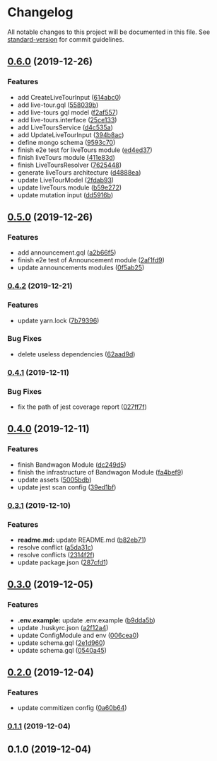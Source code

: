 # Changelog

All notable changes to this project will be documented in this file. See [standard-version](https://github.com/conventional-changelog/standard-version) for commit guidelines.

## [0.6.0](https://github.com/Yancey-Blog/blog-be-next/compare/v0.5.0...v0.6.0) (2019-12-26)


### Features

* add CreateLiveTourInput ([614abc0](https://github.com/Yancey-Blog/blog-be-next/commit/614abc02c0e90bf2fb35427198d5a9e8e040b4bd))
* add live-tour.gql ([558039b](https://github.com/Yancey-Blog/blog-be-next/commit/558039b1c1beacdf964db5cac9d648471944da39))
* add live-tours gql model ([f2af557](https://github.com/Yancey-Blog/blog-be-next/commit/f2af5570b068d81f5553cf77ef0a75372756ba9c))
* add live-tours.interface ([25ce133](https://github.com/Yancey-Blog/blog-be-next/commit/25ce13324c380831fb2263c3b8de75e62c2ba8e1))
* add LiveToursService ([d4c535a](https://github.com/Yancey-Blog/blog-be-next/commit/d4c535a8433f864c86b3d34e897292a3930c9092))
* add UpdateLiveTourInput ([394b8ac](https://github.com/Yancey-Blog/blog-be-next/commit/394b8ac1fa8c0de500b980b5cbb44d13277029a4))
* define mongo schema ([9593c70](https://github.com/Yancey-Blog/blog-be-next/commit/9593c70ddb0309e824d17e8a0392c34a676a0cce))
* finish e2e test for liveTours module ([ed4ed37](https://github.com/Yancey-Blog/blog-be-next/commit/ed4ed3704f49040f68b975b6f28d8ecaf196cb0e))
* finish liveTours module ([411e83d](https://github.com/Yancey-Blog/blog-be-next/commit/411e83d25bc60e034e40e384a06b46efb79772fa))
* finish LiveToursResolver ([7625448](https://github.com/Yancey-Blog/blog-be-next/commit/762544872d98349cf27c84fce93232ba89d448b1))
* generate liveTours architecture ([d4888ea](https://github.com/Yancey-Blog/blog-be-next/commit/d4888eacb18836d23fd78996803187426c0d201d))
* update LiveTourModel ([2fdab93](https://github.com/Yancey-Blog/blog-be-next/commit/2fdab93b1e6a7c70648fcb4a2babc890067e15db))
* update liveTours.module ([b59e272](https://github.com/Yancey-Blog/blog-be-next/commit/b59e272f630f4edd477f5fea876b5d643f29ca47))
* update mutation input ([dd5916b](https://github.com/Yancey-Blog/blog-be-next/commit/dd5916b958a4b23dab2d9ca384bcea3fc0af8896))

## [0.5.0](https://github.com/Yancey-Blog/blog-be-next/compare/v0.4.2...v0.5.0) (2019-12-26)


### Features

* add announcement.gql ([a2b66f5](https://github.com/Yancey-Blog/blog-be-next/commit/a2b66f5ce4a201c5ee018b6674054460ffdb4755))
* finish e2e test of Announcement module ([2af1fd9](https://github.com/Yancey-Blog/blog-be-next/commit/2af1fd975be2b5aa861f2a165f124f0294899fcd))
* update announcements modules ([0f5ab25](https://github.com/Yancey-Blog/blog-be-next/commit/0f5ab25ec19fcd202bff326be5e3af49c3f3cc69))

### [0.4.2](https://github.com/Yancey-Blog/blog-be-next/compare/v0.4.1...v0.4.2) (2019-12-21)


### Features

* update yarn.lock ([7b79396](https://github.com/Yancey-Blog/blog-be-next/commit/7b793962b0c0ebe952467e3c66b52fa6f3ac3d4f))


### Bug Fixes

* delete useless dependencies ([62aad9d](https://github.com/Yancey-Blog/blog-be-next/commit/62aad9dd6d450999bec73ba5b1a4e2a01f4ecdeb))

### [0.4.1](https://github.com/Yancey-Blog/blog-be-next/compare/v0.4.0...v0.4.1) (2019-12-11)


### Bug Fixes

* fix the path of jest coverage report ([027ff7f](https://github.com/Yancey-Blog/blog-be-next/commit/027ff7f701fead0602400c76c1b5d333a84fc515))

## [0.4.0](https://github.com/Yancey-Blog/blog-be-next/compare/v0.3.1...v0.4.0) (2019-12-11)


### Features

* finish Bandwagon Module ([dc249d5](https://github.com/Yancey-Blog/blog-be-next/commit/dc249d564b0b2d76205d5cd2507e12c17e771e10))
* finish the infrastructure of Bandwagon Module ([fa4bef9](https://github.com/Yancey-Blog/blog-be-next/commit/fa4bef931c098afba761f1159f25693670a878dd))
* update assets ([5005bdb](https://github.com/Yancey-Blog/blog-be-next/commit/5005bdbd2503cef7a47ed68a77e04dca46a27a55))
* update jest scan config ([39ed1bf](https://github.com/Yancey-Blog/blog-be-next/commit/39ed1bf7eb6ffb1449f3d554f488b2e7b6582006))

### [0.3.1](https://github.com/Yancey-Blog/blog-be-next/compare/v0.3.0...v0.3.1) (2019-12-10)


### Features

* **readme.md:** update README.md ([b82eb71](https://github.com/Yancey-Blog/blog-be-next/commit/b82eb712f75a3b033006af025a9e33d1e5794a09))
* resolve conflict ([a5da31c](https://github.com/Yancey-Blog/blog-be-next/commit/a5da31c948b79ca6ea92c40230ba3bd6b7b9826e))
* resolve conflicts ([2314f2f](https://github.com/Yancey-Blog/blog-be-next/commit/2314f2f3be5a1e08d0278a892bc9b770c9f5dd62))
* update package.json ([287cfd1](https://github.com/Yancey-Blog/blog-be-next/commit/287cfd13c601ce4a2e0bb7932ba6dce5b7c3e0b5))

## [0.3.0](https://github.com/Yancey-Blog/blog-be-next/compare/v0.2.0...v0.3.0) (2019-12-05)


### Features

* **.env.example:** update .env.example ([b9dda5b](https://github.com/Yancey-Blog/blog-be-next/commit/b9dda5b3d0930799ab669a621edd2d56ec65d387))
* update .huskyrc.json ([a2f12a4](https://github.com/Yancey-Blog/blog-be-next/commit/a2f12a476ab43a56a58dd61d8ce2d57464e102eb))
* update ConfigModule and env ([006cea0](https://github.com/Yancey-Blog/blog-be-next/commit/006cea031951b9fed602e33df4015b7320d3b08c))
* update schema.gql ([2e1d960](https://github.com/Yancey-Blog/blog-be-next/commit/2e1d96012ac0f110e22730716aeafa669c60631d))
* update schema.gql ([0540a45](https://github.com/Yancey-Blog/blog-be-next/commit/0540a45a9c15469476069984c3f297e2339c9ed3))

## [0.2.0](https://github.com/Yancey-Blog/blog-be-next/compare/v0.1.1...v0.2.0) (2019-12-04)


### Features

* update commitizen config ([0a60b64](https://github.com/Yancey-Blog/blog-be-next/commit/0a60b64f3dca971c3d30a61b6b5d27f5a840166c))

### [0.1.1](https://github.com/Yancey-Blog/blog-be-next/compare/v0.1.0...v0.1.1) (2019-12-04)

## 0.1.0 (2019-12-04)
